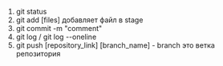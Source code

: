 1. git status
2. git add [files] добавляет файл в stage
3. git commit -m "comment"  
4. git log / git log --oneline
5. git push [repository_link] [branch_name]   - branch это ветка репозитория